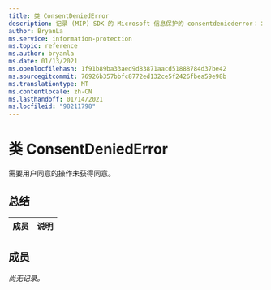 ```yaml
---
title: 类 ConsentDeniedError
description: 记录 (MIP) SDK 的 Microsoft 信息保护的 consentdeniederror：：未定义的类。
author: BryanLa
ms.service: information-protection
ms.topic: reference
ms.author: bryanla
ms.date: 01/13/2021
ms.openlocfilehash: 1f91b89ba33aed9d83871aacd51888784d37be42
ms.sourcegitcommit: 76926b357bbfc8772ed132ce5f2426fbea59e98b
ms.translationtype: MT
ms.contentlocale: zh-CN
ms.lasthandoff: 01/14/2021
ms.locfileid: "98211798"
---
```

# <a name="class-consentdeniederror"></a>类 ConsentDeniedError 
需要用户同意的操作未获得同意。
  
## <a name="summary"></a>总结
 成员                        | 说明                                
--------------------------------|---------------------------------------------
  
## <a name="members"></a>成员
_尚无记录。_
